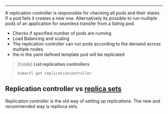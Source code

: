 ***
A replication controller is responsible for checking all pods and their states.
If a pod fails it creates a new one.
Alternatively its possible to run multiple pods of an application for seamless transfer from a failnig pod.

- Checks if specified number of pods are running
- Load Balancing and scaling
- The replication controller can run pods according to the demand across multiple nodes.
- the in the yaml defined template pod will be replicated
>[!code] **List replication controllers**
>```sh
>kubectl get replicationcontroller
>```
## Replication controller vs [replica sets](docs/kubernetes/A5%20yaml%20k8s/A5%20Controllers/replica%20sets.md)
Replication controller is the old way of setting up replications.
The new and recommended way is replioca sets.


